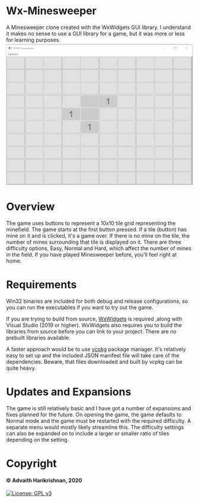 # Wx-Minesweeper
A Minesweeper clone created with the WxWidgets GUI library. I understand it makes no sense to use a GUI library for a game, but it was more or less for learning purposes.
![Game](https://github.com/adharikrishnan/wx-minesweeper/blob/master/game.png)
# Overview 
The game uses buttons to represent a 10x10 tile grid representing the minefield. The game starts at the first button pressed. If a tile (button) has mine on it and is clicked, it's a game over. If there is no mine on the tile, the number of mines surrounding that tile is displayed on it. There are three difficulty options, Easy, Normal and Hard, which affect the number of mines in the field. If you have played Minesweeper before, you'll feel right at home.
# Requirements
Win32 binaries are included for both debug and release configurations, so you can run the executables if you want to try out the game. 

If you are trying to build from source, [WxWidgets](https://www.wxwidgets.org/) is required ,along with Visual Studio (2019 or higher). WxWidgets also requires you to build the libraries from source before you can link to your project. There are no prebuilt libraries available. 

A faster approach would be to use [vcpkg](https://vcpkg.io/en/index.html) package manager. It's relatively easy to set up and the included JSON manifest file will take care of the dependencies. Beware, that files downloaded and built by vcpkg can be quite heavy.

# Updates and Expansions 
The game is still relatively basic and I have got a number of expansions and fixes planned for the future. On opening the game, the game defaults to Normal mode and the game must be restarted with the required difficulty. A separate menu would mostly likely streamline this. The difficulty settings can also be expanded on to include a larger or smaller ratio of tiles depending on the setting.

# Copyright 
#### &copy; Advaith Harikrishnan, 2020
[![License: GPL v3](https://img.shields.io/badge/License-GPLv3-blue.svg)](https://www.gnu.org/licenses/gpl-3.0)

